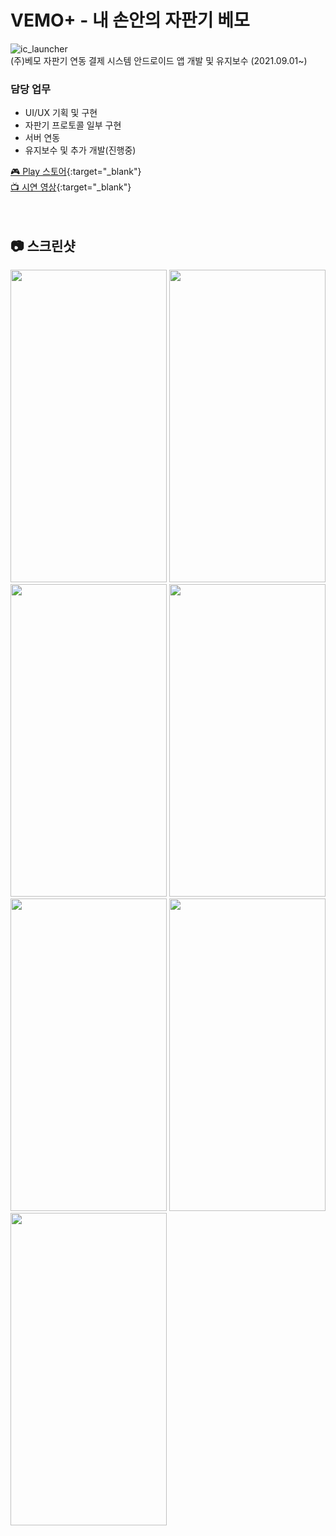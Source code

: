 # VEMO+ - 내 손안의 자판기 베모
![ic_launcher](https://user-images.githubusercontent.com/79048895/168422263-31e0825f-e682-45c5-85d7-27d1ae8089b7.png)  
(주)베모 자판기 연동 결제 시스템 안드로이드 앱 개발 및 유지보수 (2021.09.01~)  
### 담당 업무
- UI/UX 기획 및 구현
- 자판기 프로토콜 일부 구현
- 서버 연동
- 유지보수 및 추가 개발(진행중)
  
[🎮 Play 스토어](https://play.google.com/store/apps/details?id=kr.co.vemo.vemoplus){:target="_blank"}  
[📺 시연 영상](https://drive.google.com/file/d/1XjCkBAMaLtu91LDbhJOuYLQ9qSSEL_40/view?usp=sharing){:target="_blank"}    
<br>
<br>
## 📷 스크린샷
<img src="https://user-images.githubusercontent.com/79048895/168422363-47a0034e-319c-458b-81dc-44220acef6f7.png" width="250" height="500" /> <img src="https://user-images.githubusercontent.com/79048895/168422370-79a47d80-7976-4cf9-86d6-f32ffcbfad10.png" width="250" height="500" /> <img src="https://user-images.githubusercontent.com/79048895/168422379-170b6494-d3b7-4fc1-b73a-93f778298f4b.png" width="250" height="500" /> <img src="https://user-images.githubusercontent.com/79048895/168422394-e47e175e-5b55-47d3-bac7-85c2e1ddfeb2.png" width="250" height="500" /> <img src="https://user-images.githubusercontent.com/79048895/168422390-943a7aad-4ebc-4cf3-8338-c20c05f777c0.png" width="250" height="500" /> <img src="https://user-images.githubusercontent.com/79048895/168422412-db254a20-cd59-438b-b3b6-ce12c60adf32.png" width="250" height="500" /> <img src="https://user-images.githubusercontent.com/79048895/168422413-03ffe1dd-d3c4-410d-bfba-d34db357b2b6.png" width="250" height="500" />
<br>
<br>
